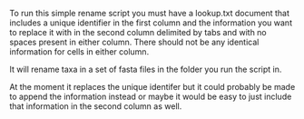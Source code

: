 To run this simple rename script you must have a lookup.txt document that includes a unique identifier in the first column and the information you want to replace it with in the second column delimited by tabs and with no spaces present in either column. There should not be any identical information for cells in either column. 

It will rename taxa in a set of fasta files in the folder you run the script in. 

At the moment it replaces the unique identifer but it could probably be made to append the information instead or maybe it would be easy to just include that information in the second column as well. 
